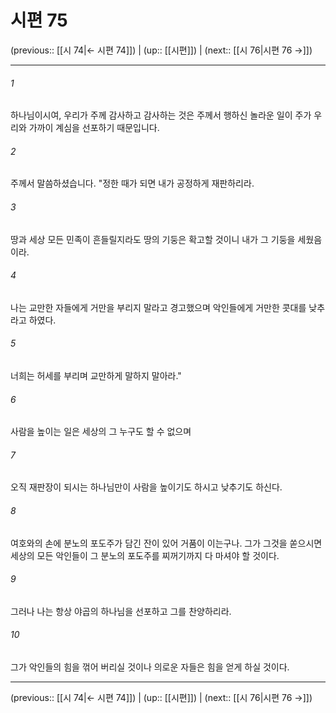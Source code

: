 # 시편 75

(previous:: [[시 74|← 시편 74]]) | (up:: [[시편]]) | (next:: [[시 76|시편 76 →]])

***




###### 1 

하나님이시여, 우리가 주께 감사하고 감사하는 것은 주께서 행하신 놀라운 일이 주가 우리와 가까이 계심을 선포하기 때문입니다. 



###### 2 

주께서 말씀하셨습니다. "정한 때가 되면 내가 공정하게 재판하리라. 



###### 3 

땅과 세상 모든 민족이 흔들릴지라도 땅의 기둥은 확고할 것이니 내가 그 기둥을 세웠음이라. 



###### 4 

나는 교만한 자들에게 거만을 부리지 말라고 경고했으며 악인들에게 거만한 콧대를 낮추라고 하였다. 



###### 5 

너희는 허세를 부리며 교만하게 말하지 말아라." 



###### 6 

사람을 높이는 일은 세상의 그 누구도 할 수 없으며 



###### 7 

오직 재판장이 되시는 하나님만이 사람을 높이기도 하시고 낮추기도 하신다. 



###### 8 

여호와의 손에 분노의 포도주가 담긴 잔이 있어 거품이 이는구나. 그가 그것을 쏟으시면 세상의 모든 악인들이 그 분노의 포도주를 찌꺼기까지 다 마셔야 할 것이다. 



###### 9 

그러나 나는 항상 야곱의 하나님을 선포하고 그를 찬양하리라. 



###### 10 

그가 악인들의 힘을 꺾어 버리실 것이나 의로운 자들은 힘을 얻게 하실 것이다.

***

(previous:: [[시 74|← 시편 74]]) | (up:: [[시편]]) | (next:: [[시 76|시편 76 →]])
